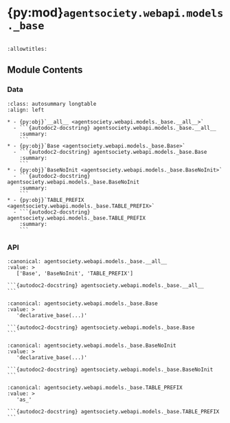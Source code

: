 # {py:mod}`agentsociety.webapi.models._base`

```{py:module} agentsociety.webapi.models._base
```

```{autodoc2-docstring} agentsociety.webapi.models._base
:allowtitles:
```

## Module Contents

### Data

````{list-table}
:class: autosummary longtable
:align: left

* - {py:obj}`__all__ <agentsociety.webapi.models._base.__all__>`
  - ```{autodoc2-docstring} agentsociety.webapi.models._base.__all__
    :summary:
    ```
* - {py:obj}`Base <agentsociety.webapi.models._base.Base>`
  - ```{autodoc2-docstring} agentsociety.webapi.models._base.Base
    :summary:
    ```
* - {py:obj}`BaseNoInit <agentsociety.webapi.models._base.BaseNoInit>`
  - ```{autodoc2-docstring} agentsociety.webapi.models._base.BaseNoInit
    :summary:
    ```
* - {py:obj}`TABLE_PREFIX <agentsociety.webapi.models._base.TABLE_PREFIX>`
  - ```{autodoc2-docstring} agentsociety.webapi.models._base.TABLE_PREFIX
    :summary:
    ```
````

### API

````{py:data} __all__
:canonical: agentsociety.webapi.models._base.__all__
:value: >
   ['Base', 'BaseNoInit', 'TABLE_PREFIX']

```{autodoc2-docstring} agentsociety.webapi.models._base.__all__
```

````

````{py:data} Base
:canonical: agentsociety.webapi.models._base.Base
:value: >
   'declarative_base(...)'

```{autodoc2-docstring} agentsociety.webapi.models._base.Base
```

````

````{py:data} BaseNoInit
:canonical: agentsociety.webapi.models._base.BaseNoInit
:value: >
   'declarative_base(...)'

```{autodoc2-docstring} agentsociety.webapi.models._base.BaseNoInit
```

````

````{py:data} TABLE_PREFIX
:canonical: agentsociety.webapi.models._base.TABLE_PREFIX
:value: >
   'as_'

```{autodoc2-docstring} agentsociety.webapi.models._base.TABLE_PREFIX
```

````
